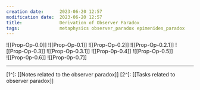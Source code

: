 ```yaml
---
creation date:		2023-06-20 12:57
modification date:	2023-06-20 12:57
title: 				Derivation of Observer Paradox
tags:               metaphysics observer_paradox epimenides_paradox
---
```

![[Prop-Op-0.0]]
![[Prop-Op-0.1]]
![[Prop-Op-0.2]]
![[Prop-Op-0.2.1]]
![[Prop-Op-0.3]]
![[Prop-Op-0.3.1]]
![[Prop-0p-0.4]]
![[Prop-Op-0.5]]   
![[Prop-0p-0.6]]
![[Prop-0p-0.7]]

---
[1^]: [[Notes related to the observer paradox]]
[2^]: [[Tasks related to observer paradox]]

